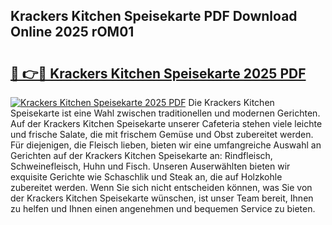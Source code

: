 ## Krackers Kitchen Speisekarte PDF Download Online 2025 rOM01

# <h2><a href="http://gcah7a.nevu.top/?p=Krackers+Kitchen+Speisekarte">🔗 👉🔴 Krackers Kitchen Speisekarte 2025 PDF</a></h2>

[![Krackers Kitchen Speisekarte 2025 PDF](https://i.imgur.com/dBaPXMq.png)](http://gcah7a.nevu.top/?p=Krackers+Kitchen+Speisekarte)
Die Krackers Kitchen Speisekarte ist eine Wahl zwischen traditionellen und modernen Gerichten. Auf der Krackers Kitchen Speisekarte unserer Cafeteria stehen viele leichte und frische Salate, die mit frischem Gemüse und Obst zubereitet werden. Für diejenigen, die Fleisch lieben, bieten wir eine umfangreiche Auswahl an Gerichten auf der Krackers Kitchen Speisekarte an: Rindfleisch, Schweinefleisch, Huhn und Fisch. Unseren Auserwählten bieten wir exquisite Gerichte wie Schaschlik und Steak an, die auf Holzkohle zubereitet werden. Wenn Sie sich nicht entscheiden können, was Sie von der Krackers Kitchen Speisekarte wünschen, ist unser Team bereit, Ihnen zu helfen und Ihnen einen angenehmen und bequemen Service zu bieten.
